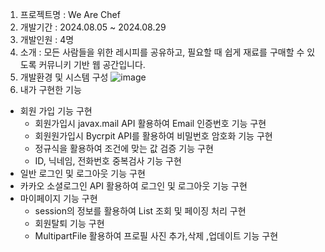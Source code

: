 1. 프로젝트명 : We Are Chef
2. 개발기간 : 2024.08.05 ~ 2024.08.29
3. 개발인원 : 4명
4. 소개 : 모든 사람들을 위한 레시피를 공유하고, 필요할 때 쉽게 재료를 구매할 수 있도록 커뮤니키 기반 웹 공간입니다.
5. 개발환경 및 시스템 구성
![image](https://github.com/user-attachments/assets/6a615327-5b42-4e9a-aa2b-c7183697362c)
6. 내가 구현한 기능
- 회원 가입 기능 구현
    - 회원가입시 javax.mail API 활용하여 Email 인증번호 기능 구현
    - 회원원가입시 Bycrpit API를 활용하여 비밀번호 암호화 기능 구현
    - 정규식을 활용하여 조건에 맞는 값 검증 기능 구현
    - ID, 닉네임, 전화번호 중복검사 기능 구현
- 일반 로그인 및 로그아웃 기능 구현
- 카카오 소셜로그인 API 활용하여 로그인 및 로그아웃 기능 구현
- 마이페이지 기능 구현
    - session의 정보를 활용하여 List 조회 및 페이징 처리 구현
    - 회원탈퇴 기능 구현
    - MultipartFile 활용하여 프로필 사진 추가,삭제 ,업데이트 기능 구현
